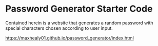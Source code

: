 # Password Generator Starter Code

Contained herein is a website that generates a random password with special characters chosen according to user input.

https://maxhealy01.github.io/password_generator/index.html